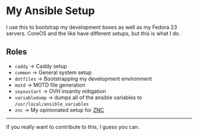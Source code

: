 My Ansible Setup
================

I use this to bootstrap my development boxes as well as my Fedora 23 servers. 
CoreOS and the like have different setups, but this is what I do.

Roles
-----

- `caddy` -> Caddy setup
- `common` -> General system setup
- `dotfiles` -> Bootstrapping my development environment
- `motd` -> MOTD file generation
- `soyoustart` -> OVH insanity mitigation
- `variabledump` -> dumps all of the ansible variables to `/usr/local/ansible_variables`
- `znc` -> My opinionated setup for [ZNC](http://znc.in)

---

If you really want to contribute to this, I guess you can.
